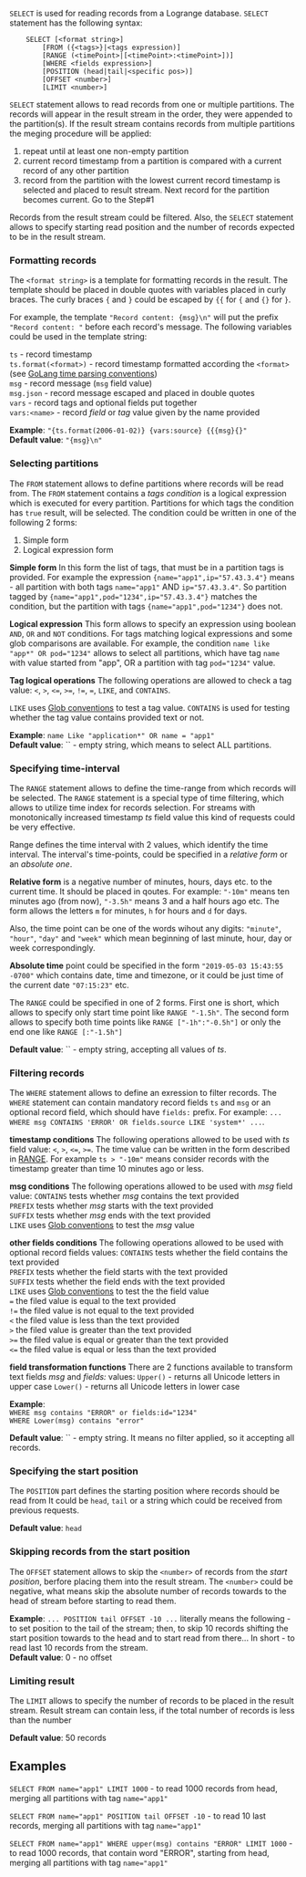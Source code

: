 `SELECT` is used for reading records from a Logrange database. `SELECT` statement has the following syntax:

```
	SELECT [<format string>] 
		[FROM ({<tags>}|<tags expression)] 
        [RANGE (<timePoint>|[<timePoint>:<timePoint>])]
		[WHERE <fields expression>] 
		[POSITION (head|tail|<specific pos>)] 
		[OFFSET <number>]
		[LIMIT <number>]

```

`SELECT` statement allows to read records from one or multiple partitions. The records will appear in the result stream in the order, they were appended to the partition(s). If the result stream contains records from multiple partitions the meging procedure will be applied:
1. repeat until at least one non-empty partition
2. current record timestamp from a partition is compared with a current record of any other partition
2. record from the partition with the lowest current record timestamp is selected and placed to result stream. Next record for the partition becomes current. Go to the Step#1

Records from the result stream could be filtered. Also, the `SELECT` statement allows to specify starting read position and the number of records expected to be in the result stream.

### Formatting records 
The `<format string>` is a template for formatting records in the result. The template should be placed in double quotes with variables placed in curly braces. The curly braces `{` and `}` could be escaped by `{{` for `{` and `{}` for `}`.
 
For example, the template `"Record content: {msg}\n"` will put the prefix `"Record content: "` before each record's message. The following variables could be used in the template string:
	
`ts` - record timestamp<br/>
`ts.format(<format>)` - record timestamp formatted according the `<format>` (see [GoLang time parsing conventions](https://golang.org/pkg/time/#Parse))<br/>
`msg` - record message (`msg` field value)<br/>
`msg.json` - record message escaped and placed in double quotes<br/>
`vars` - record tags and optional fields put together<br/>
`vars:<name>` - record _field_ or _tag_ value given by the name provided<br/>

__Example__: `"{ts.format(2006-01-02)} {vars:source} {{{msg}{}"`<br/>
__Default value__: `"{msg}\n"`

### Selecting partitions
The `FROM` statement allows to define partitions where records will be read from. The `FROM` statement contains a _tags condition_ is a logical expression which is executed for every partition. Partitions for which tags the condition has `true` result, will be selected. The condition could be written in one of the following 2 forms:
1. Simple form
2. Logical expression form

__Simple form__
In this form the list of tags, that must be in a partition tags is provided. For example the expression `{name="app1",ip="57.43.3.4"}` means - all partition with both tags `name="app1"` AND `ip="57.43.3.4"`. So partition tagged by `{name="app1",pod="1234",ip="57.43.3.4"}` matches the condition, but the partition with tags `{name="app1",pod="1234"}` does not.

__Logical expression__
This form allows to specify an expression using boolean `AND`, `OR` and `NOT` conditions. For tags matching logical expressions and some glob comparisons are available. For example, the condition `name like "app*" OR pod="1234"` allows to select all partitions, which have tag `name` with value started from "app", OR a partition with tag `pod="1234"` value.

__Tag logical operations__
The following operations are allowed to check a tag value: `<`, `>`, `<=`, `>=`, `!=`, `=`, `LIKE`, and `CONTAINS`.

`LIKE` uses [Glob conventions](https://golang.org/pkg/path/filepath/#Match) to test a tag value. 
`CONTAINS` is used for testing whether the tag value contains provided text or not.

__Example__: `name Like "application*" OR name = "app1"`<br/>
__Default value__: `` - empty string, which means to select ALL partitions.

### Specifying time-interval
The `RANGE` statement allows to define the time-range from which records will be selected. The `RANGE` statement is a special type of time filtering, which allows to utilize time index for records selection. For streams with monotonically increased timestamp _ts_ field value this kind of requests could be very effective. 

Range defines the time interval with 2 values, which identify the time interval. The interval's time-points, could be specified in a _relative form_ or an _absolute one_.

__Relative form__ is a negative number of minutes, hours, days etc. to the current time. It should be placed in qoutes. For example: `"-10m"` means ten minutes ago (from now), `"-3.5h"` means 3 and a half hours ago etc.  The form allows the letters `m` for minutes, `h` for hours and `d` for days. 

Also, the time point can be one of the words wihout any digits: `"minute"`, `"hour"`, `"day"` and `"week"` which mean beginning of last minute, hour, day or week correspondingly. 

__Absolute time__ point could be specified in the form `"2019-05-03 15:43:55 -0700"` which contains date, time and timezone, or it could be just time of the current date `"07:15:23"` etc. 

The `RANGE` could be specified in one of 2 forms. First one is short, which allows to specify only start time point like `RANGE "-1.5h"`. The second form allows to specify both time points like `RANGE ["-1h":"-0.5h"]` or only the end one like `RANGE [:"-1.5h"]` 

__Default value__: `` - empty string, accepting all values of _ts_.

### Filtering records
The `WHERE` statement allows to define an exression to filter records. The `WHERE` statement can contain mandatory record fields `ts` and `msg` or an optional record field, which should have `fields:` prefix. For example: ` ... WHERE msg CONTAINS 'ERROR' OR fields.source LIKE 'system*' ... `. 

__timestamp conditions__
The following operations allowed to be used with _ts_ field value: `<`, `>`, `<=`, `>=`. The time value can be written in the form described in [RANGE](#specifying-time-interval). For example `ts > "-10m"` means consider records with the timestamp greater than time 10 minutes ago or less.

__msg conditions__
The following operations allowed to be used with _msg_ field value: 
`CONTAINS` tests whether _msg_ contains the text provided  
`PREFIX`  tests whether _msg_ starts with the text provided  
`SUFFIX`  tests whether _msg_ ends with the text provided  
`LIKE` uses [Glob conventions](https://golang.org/pkg/path/filepath/#Match) to test the _msg_ value

__other fields conditions__
The following operations allowed to be used with optional record fields values:
`CONTAINS` tests whether the field contains the text provided  
`PREFIX`  tests whether the field starts with the text provided  
`SUFFIX`  tests whether the field ends with the text provided  
`LIKE` uses [Glob conventions](https://golang.org/pkg/path/filepath/#Match) to test the  the field value  
`=` the filed value is equal to the text provided  
`!=` the filed value is not equal to the text provided  
`<` the filed value is less than the text provided  
`>` the filed value is greater than the text provided  
`>=` the filed value is equal or greater than the text provided  
`<=` the filed value is equal or less than the text provided  

__field transformation functions__
There are 2 functions available to transform text fields _msg_ and _fields:<field name>_ values:
`Upper()` - returns all Unicode letters in upper case
`Lower()` - returns all Unicode letters in lower case

__Example__: <br/>
`WHERE msg contains "ERROR" or fields:id="1234"`<br/>
`WHERE Lower(msg) contains "error"`<br/>

__Default value__: `` - empty string. It means no filter applied, so it accepting all records.

### Specifying the start position 
The `POSITION` part defines the starting position where records should be read from 
It could be `head`, `tail` or a string which could be received from previous 
requests. 

__Default value__: `head` 

### Skipping records from the start position
The `OFFSET` statement allows to skip the `<number>` of records from the _start position_, berfore placing them into the result stream. The `<number>` could be negative, what means skip the absolute number of records towards to the head of stream before starting to read them. 

__Example__: `... POSITION tail OFFSET -10 ...` literally means the following - to set position to the tail of the stream; then, to skip 10 records shifting the start position towards to the head and to start read from there... In short  - to read last 10 records from the stream.<br/>
__Default value__: 0 - no offset

### Limiting result 
The `LIMIT` allows to specify the number of records to be placed in the result stream. Result stream can contain less, if the total number of records is less than the number

__Default value__: 50 records

## Examples
`SELECT FROM name="app1" LIMIT 1000` - to read 1000 records from head, merging all partitions with tag `name="app1"`

`SELECT FROM name="app1" POSITION tail OFFSET -10` - to read 10 last records, merging all partitions with tag `name="app1"`

`SELECT FROM name="app1" WHERE upper(msg) contains "ERROR" LIMIT 1000` - to read 1000 records, that contain word "ERROR", starting from head, merging all partitions with tag `name="app1"`<br/>

